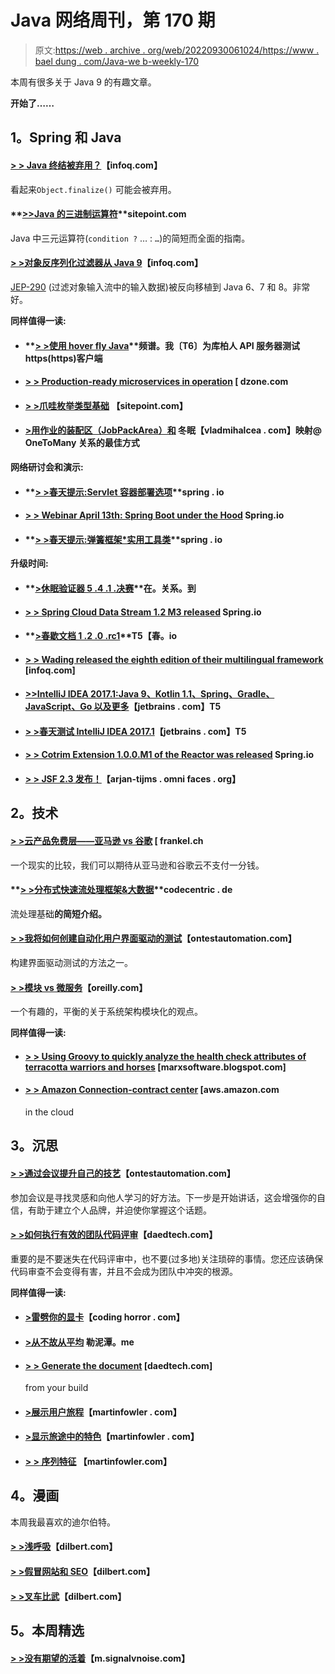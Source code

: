 # Java 网络周刊，第 170 期

> 原文:[https://web . archive . org/web/20220930061024/https://www . bael dung . com/Java-we b-weekly-170](https://web.archive.org/web/20220930061024/https://www.baeldung.com/java-web-weekly-170)

本周有很多关于 Java 9 的有趣文章。

**开始了……**

## **1。Spring 和 Java**

#### **[> > Java 终结被弃用？](https://web.archive.org/web/20220524024734/https://www.infoq.com/news/2017/03/Java-Finalize-Deprecated?utm_campaign=infoq_content&utm_source=infoq&utm_medium=feed&utm_term=Java)**【infoq.com】

看起来`Object.finalize()` 可能会被弃用。

#### **[>>](https://web.archive.org/web/20220524024734/https://www.sitepoint.com/java-ternary-operator/)[Java 的三进制运算符](https://web.archive.org/web/20220524024734/https://www.sitepoint.com/java-ternary-operator/)**sitepoint.com

Java 中三元运算符(`condition ?` … : `…`)的简短而全面的指南。

#### **[> >对象反序列化过滤器从 Java 9](https://web.archive.org/web/20220524024734/https://www.infoq.com/news/2017/03/deserialise-filter-backport?utm_campaign=infoq_content&utm_source=infoq&utm_medium=feed&utm_term=Java)**【infoq.com】

[JEP-290](https://web.archive.org/web/20220524024734/https://openjdk.java.net/jeps/290) (过滤对象输入流中的输入数据)被反向移植到 Java 6、7 和 8。非常好。

**同样值得一读:**

*   #### **[> >使用 hover fly Java](https://web.archive.org/web/20220524024734/https://specto.io/blog/2017/3/21/testing-an-https-client-for-kubernetes-api-server-using-hoverfly-java)**频谱。我〔T6〕为库柏人 API 服务器测试 https(https)客户端

*   #### [**> > Production-ready microservices in operation**](https://web.archive.org/web/20220524024734/https://dzone.com/articles/production-ready-microservices-in-action) [ dzone.com

*   #### [**> >爪哇枚举类型基础**](https://web.archive.org/web/20220524024734/https://www.sitepoint.com/fundamentals-of-java-enum-types-tutorial/) 【sitepoint.com】

*   #### **[>用作业的装配区（JobPackArea）和](https://web.archive.org/web/20220524024734/https://vladmihalcea.com/2017/03/29/the-best-way-to-map-a-onetomany-association-with-jpa-and-hibernate/)** 冬眠【vladmihalcea . com】映射@ OneToMany 关系的最佳方式

**网络研讨会和演示:**

*   #### **[> >春天提示:Servlet 容器部署选项](https://web.archive.org/web/20220524024734/https://spring.io/blog/2017/03/22/spring-tips-servlet-container-deployment-options)**spring . io

*   #### **[> > Webinar April 13th: Spring Boot under the Hood](https://web.archive.org/web/20220524024734/https://spring.io/blog/2017/03/28/webinar-april-13th-spring-boot-under-the-hood)** Spring.io

*   #### **[> >春天提示:弹簧框架*实用工具类](https://web.archive.org/web/20220524024734/https://spring.io/blog/2017/03/29/spring-tips-the-spring-framework-utils-classes)**spring . io

**升级时间:**

*   #### **[>休眠验证器 5 .4 .1 .决赛](https://web.archive.org/web/20220524024734/http://in.relation.to/2017/03/23/hibernate-validator-541-final-out/)**在。关系。到

*   #### **[> > Spring Cloud Data Stream 1.2 M3 released](https://web.archive.org/web/20220524024734/https://spring.io/blog/2017/03/22/spring-cloud-data-flow-1-2-m3-released)** Spring.io

*   #### **[>春歇文档 1 .2 .0 .rc1](https://web.archive.org/web/20220524024734/https://spring.io/blog/2017/03/24/spring-rest-docs-1-2-0-rc1)**T5【春。io

*   #### **[> > Wading released the eighth edition of their multilingual framework](https://web.archive.org/web/20220524024734/https://www.infoq.com/news/2017/03/vaadin-releases-version-8?utm_campaign=infoq_content&utm_source=infoq&utm_medium=feed&utm_term=Java)** [infoq.com]

*   #### **[>>IntelliJ IDEA 2017.1:Java 9、Kotlin 1.1、Spring、Gradle、JavaScript、Go 以及更多](https://web.archive.org/web/20220524024734/https://blog.jetbrains.com/idea/2017/03/intellij-idea-2017-1-java-9-kotlin-1-1-spring-gradle-javascript-go-and-more/)**【jetbrains . com】T5

*   #### **[> >春天测试 IntelliJ IDEA 2017.1](https://web.archive.org/web/20220524024734/https://blog.jetbrains.com/idea/2017/03/spring-testing-improvements-in-intellij-idea-2017-1/)**【jetbrains . com】T5

*   #### **[> > Cotrim Extension 1.0.0.M1 of the Reactor was released](https://web.archive.org/web/20220524024734/https://spring.io/blog/2017/03/28/reactor-kotlin-extensions-1-0-0-m1-released)** Spring.io

*   #### **[> > JSF 2.3 发布！](https://web.archive.org/web/20220524024734/http://arjan-tijms.omnifaces.org/2017/03/jsf-23-released.html)**【arjan-tijms . omni faces . org】

## **2。技术**

#### **[> >云产品免费层——亚马逊 vs 谷歌](https://web.archive.org/web/20220524024734/https://blog.frankel.ch/cloud-offerings-free-tier/#gsc.tab=0)** [ frankel.ch

一个现实的比较，我们可以期待从亚马逊和谷歌云不支付一分钱。

#### **[> >分布式快速流处理框架&大数据](https://web.archive.org/web/20220524024734/https://blog.codecentric.de/en/2017/03/distributed-stream-processing-frameworks-fast-big-data/)**codecentric . de

流处理基础**的简短介绍。**

#### **[> >我将如何创建自动化用户界面驱动的测试](https://web.archive.org/web/20220524024734/http://www.ontestautomation.com/how-i-would-approach-creating-automated-user-interface-driven-tests/)**【ontestautomation.com】

构建界面驱动测试的方法之一。

#### **[> >模块 vs 微服务](https://web.archive.org/web/20220524024734/https://www.oreilly.com/ideas/modules-vs-microservices)**【oreilly.com】

一个有趣的，平衡的关于系统架构模块化的观点。

**同样值得一读:**

*   #### **[> > Using Groovy to quickly analyze the health check attributes of terracotta warriors and horses](https://web.archive.org/web/20220524024734/https://marxsoftware.blogspot.com/2017/03/groovy-terracotta-healthcheck.html)** [marxsoftware.blogspot.com]

*   #### **[> > Amazon Connection-contract center](https://web.archive.org/web/20220524024734/https://aws.amazon.com/blogs/aws/amazon-connect-customer-contact-center-in-the-cloud/)** [aws.amazon.com

    in the cloud

## **3。沉思**

#### **[> >通过会议提升自己的技艺](https://web.archive.org/web/20220524024734/http://www.ontestautomation.com/improving-your-craftsmanship-through-conferences/)**【ontestautomation.com】

参加会议是寻找灵感和向他人学习的好方法。下一步是开始讲话，这会增强你的自信，有助于建立个人品牌，并迫使你掌握这个话题。

#### **[> >如何执行有效的团队代码评审](https://web.archive.org/web/20220524024734/http://www.daedtech.com/perform-effective-team-code-reviews/)**【daedtech.com】

重要的是不要迷失在代码评审中，也不要(过多地)关注琐碎的事情。您还应该确保代码审查不会变得有害，并且不会成为团队中冲突的根源。

**同样值得一读:**

*   #### **[>雷劈你的显卡](https://web.archive.org/web/20220524024734/https://blog.codinghorror.com/thunderbolting-your-video-card/)**【coding horror . com】

*   #### **[>从不故从平均](https://web.archive.org/web/20220524024734/http://lemire.me/blog/2017/03/28/never-reason-from-averages/)** 勒泥潭。me

*   #### **[> > Generate the document](https://web.archive.org/web/20220524024734/http://www.daedtech.com/generate-documentation-build/)** [daedtech.com]

    from your build
*   #### **[>展示用户旅程](https://web.archive.org/web/20220524024734/https://martinfowler.com/articles/lean-inception/show-user-journeys.html)**【martinfowler . com】

*   #### **[>显示旅途中的特色](https://web.archive.org/web/20220524024734/https://martinfowler.com/articles/lean-inception/display-features-in-journeys.html)**【martinfowler . com】

*   #### [**> >** 序列特征](https://web.archive.org/web/20220524024734/https://martinfowler.com/articles/lean-inception/define-sequence.html) 【martinfowler.com】

## **4。漫画**

本周我最喜欢的迪尔伯特。

#### **[> >浅呼吸](https://web.archive.org/web/20220524024734/http://dilbert.com/strip/2013-08-15)**【dilbert.com】

#### **[> >假冒网站和 SEO](https://web.archive.org/web/20220524024734/http://dilbert.com/strip/2013-02-05)**【dilbert.com】

#### **[> >叉车比武](https://web.archive.org/web/20220524024734/http://dilbert.com/strip/2013-02-06)**【dilbert.com】

## **5。本周精选**

#### **[> >没有期望的活着](https://web.archive.org/web/20220524024734/https://m.signalvnoise.com/living-without-expectations-1d66adb10710)**【m.signalvnoise.com】